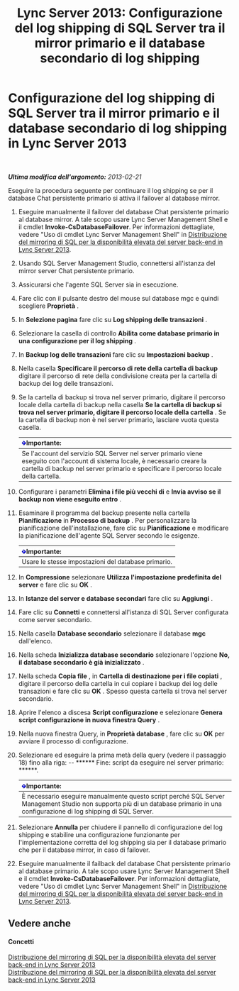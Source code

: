 ﻿---
title: 'Lync Server 2013: Configurazione del log shipping di SQL Server tra il mirror primario e il database secondario di log shipping'
TOCTitle: Configurazione del log shipping di SQL Server tra il mirror primario e il database secondario di log shipping
ms:assetid: 4e8e9ce9-4301-47f2-a0c3-669afeb53295
ms:mtpsurl: https://technet.microsoft.com/it-it/library/JJ204887(v=OCS.15)
ms:contentKeyID: 49300499
ms.date: 08/24/2015
mtps_version: v=OCS.15
ms.translationtype: HT
---

# Configurazione del log shipping di SQL Server tra il mirror primario e il database secondario di log shipping in Lync Server 2013

 

_**Ultima modifica dell'argomento:** 2013-02-21_

Eseguire la procedura seguente per continuare il log shipping se per il database Chat persistente primario si attiva il failover al database mirror.

1.  Eseguire manualmente il failover del database Chat persistente primario al database mirror. A tale scopo usare Lync Server Management Shell e il cmdlet **Invoke-CsDatabaseFailover**. Per informazioni dettagliate, vedere "Uso di cmdlet Lync Server Management Shell" in [Distribuzione del mirroring di SQL per la disponibilità elevata del server back-end in Lync Server 2013](lync-server-2013-deploying-sql-mirroring-for-back-end-server-high-availability.md).

2.  Usando SQL Server Management Studio, connettersi all'istanza del mirror server Chat persistente primario.

3.  Assicurarsi che l'agente SQL Server sia in esecuzione.

4.  Fare clic con il pulsante destro del mouse sul database mgc e quindi scegliere **Proprietà** .

5.  In **Selezione pagina** fare clic su **Log shipping delle transazioni** .

6.  Selezionare la casella di controllo **Abilita come database primario in una configurazione per il log shipping** .

7.  In **Backup log delle transazioni** fare clic su **Impostazioni backup** .

8.  Nella casella **Specificare il percorso di rete della cartella di backup** digitare il percorso di rete della condivisione creata per la cartella di backup dei log delle transazioni.

9.  Se la cartella di backup si trova nel server primario, digitare il percorso locale della cartella di backup nella casella **Se la cartella di backup si trova nel server primario, digitare il percorso locale della cartella** . Se la cartella di backup non è nel server primario, lasciare vuota questa casella.
    
    <table>
    <thead>
    <tr class="header">
    <th><img src="images/Gg412908.important(OCS.15).gif" title="important" alt="important" />Importante:</th>
    </tr>
    </thead>
    <tbody>
    <tr class="odd">
    <td>Se l'account del servizio SQL Server nel server primario viene eseguito con l'account di sistema locale, è necessario creare la cartella di backup nel server primario e specificare il percorso locale della cartella.</td>
    </tr>
    </tbody>
    </table>


10. Configurare i parametri **Elimina i file più vecchi di** e **Invia avviso se il backup non viene eseguito entro** .

11. Esaminare il programma del backup presente nella cartella **Pianificazione** in **Processo di backup** . Per personalizzare la pianificazione dell'installazione, fare clic su **Pianificazione** e modificare la pianificazione dell'agente SQL Server secondo le esigenze.
    
    <table>
    <thead>
    <tr class="header">
    <th><img src="images/Gg412908.important(OCS.15).gif" title="important" alt="important" />Importante:</th>
    </tr>
    </thead>
    <tbody>
    <tr class="odd">
    <td>Usare le stesse impostazioni del database primario.</td>
    </tr>
    </tbody>
    </table>


12. In **Compressione** selezionare **Utilizza l'impostazione predefinita del server** e fare clic su **OK** .

13. In **Istanze del server e database secondari** fare clic su **Aggiungi** .

14. Fare clic su **Connetti** e connettersi all'istanza di SQL Server configurata come server secondario.

15. Nella casella **Database secondario** selezionare il database **mgc** dall'elenco.

16. Nella scheda **Inizializza database secondario** selezionare l'opzione **No, il database secondario è già inizializzato** .

17. Nella scheda **Copia file** , in **Cartella di destinazione per i file copiati** , digitare il percorso della cartella in cui copiare i backup dei log delle transazioni e fare clic su **OK** . Spesso questa cartella si trova nel server secondario.

18. Aprire l'elenco a discesa **Script configurazione** e selezionare **Genera script configurazione in nuova finestra Query** .

19. Nella nuova finestra Query, in **Proprietà database** , fare clic su **OK** per avviare il processo di configurazione.

20. Selezionare ed eseguire la prima metà della query (vedere il passaggio 18) fino alla riga: -- \*\*\*\*\*\* Fine: script da eseguire nel server primario: \*\*\*\*\*\*.
    
    <table>
    <thead>
    <tr class="header">
    <th><img src="images/Gg412908.important(OCS.15).gif" title="important" alt="important" />Importante:</th>
    </tr>
    </thead>
    <tbody>
    <tr class="odd">
    <td>È necessario eseguire manualmente questo script perché SQL Server Management Studio non supporta più di un database primario in una configurazione di log shipping di SQL Server.</td>
    </tr>
    </tbody>
    </table>


21. Selezionare **Annulla** per chiudere il pannello di configurazione del log shipping e stabilire una configurazione funzionante per l'implementazione corretta del log shipping sia per il database primario che per il database mirror, in caso di failover.

22. Eseguire manualmente il failback del database Chat persistente primario al database primario. A tale scopo usare Lync Server Management Shell e il cmdlet **Invoke-CsDatabaseFailover**. Per informazioni dettagliate, vedere "Uso di cmdlet Lync Server Management Shell" in [Distribuzione del mirroring di SQL per la disponibilità elevata del server back-end in Lync Server 2013](lync-server-2013-deploying-sql-mirroring-for-back-end-server-high-availability.md).

## Vedere anche

#### Concetti

[Distribuzione del mirroring di SQL per la disponibilità elevata del server back-end in Lync Server 2013](lync-server-2013-deploying-sql-mirroring-for-back-end-server-high-availability.md)  
[Distribuzione del mirroring di SQL per la disponibilità elevata del server back-end in Lync Server 2013](lync-server-2013-deploying-sql-mirroring-for-back-end-server-high-availability.md)

